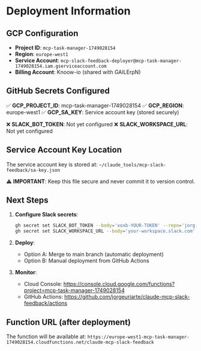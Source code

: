 # Deployment Information

## GCP Configuration

- **Project ID**: `mcp-task-manager-1749028154`
- **Region**: `europe-west1`
- **Service Account**: `mcp-slack-feedback-deployer@mcp-task-manager-1749028154.iam.gserviceaccount.com`
- **Billing Account**: Knoow-io (shared with GAILErpN)

## GitHub Secrets Configured

✅ **GCP_PROJECT_ID**: mcp-task-manager-1749028154
✅ **GCP_REGION**: europe-west1
✅ **GCP_SA_KEY**: Service account key (stored securely)

❌ **SLACK_BOT_TOKEN**: Not yet configured
❌ **SLACK_WORKSPACE_URL**: Not yet configured

## Service Account Key Location

The service account key is stored at:
`~/claude_tools/mcp-slack-feedback/sa-key.json`

⚠️ **IMPORTANT**: Keep this file secure and never commit it to version control.

## Next Steps

1. **Configure Slack secrets**:
   ```bash
   gh secret set SLACK_BOT_TOKEN --body='xoxb-YOUR-TOKEN' --repo='jorgeuriarte/claude-mcp-slack-feedback'
   gh secret set SLACK_WORKSPACE_URL --body='your-workspace.slack.com' --repo='jorgeuriarte/claude-mcp-slack-feedback'
   ```

2. **Deploy**:
   - Option A: Merge to main branch (automatic deployment)
   - Option B: Manual deployment from GitHub Actions

3. **Monitor**:
   - Cloud Console: https://console.cloud.google.com/functions?project=mcp-task-manager-1749028154
   - GitHub Actions: https://github.com/jorgeuriarte/claude-mcp-slack-feedback/actions

## Function URL (after deployment)

The function will be available at:
`https://europe-west1-mcp-task-manager-1749028154.cloudfunctions.net/claude-mcp-slack-feedback`